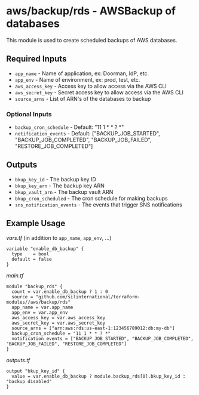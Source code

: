 # aws/backup/rds - AWSBackup of databases
This module is used to create scheduled backups of AWS databases.


## Required Inputs

- `app_name` - Name of application, ex: Doorman, IdP, etc.
- `app_env` - Name of environment, ex: prod, test, etc.
- `aws_access_key` - Access key to allow access via the AWS CLI
- `aws_secret_key` - Secret access key to allow access via the AWS CLI
- `source_arns` - List of ARN's of the databases to backup

### Optional Inputs

- `backup_cron_schedule` - Default: "11 1 * * ? *"
- `notification_events` - Default: ["BACKUP_JOB_STARTED", "BACKUP_JOB_COMPLETED", "BACKUP_JOB_FAILED", "RESTORE_JOB_COMPLETED"]


## Outputs

- `bkup_key_id` - The backup key ID
- `bkup_key_arn` - The backup key ARN
- `bkup_vault_arn` - The backup vault ARN
- `bkup_cron_scheduled` - The cron schedule for making backups
- `sns_notification_events` - The events that trigger SNS notifications


## Example Usage

*vars.tf* (in addition to `app_name`, `app_env`, ...)
```hcl
variable "enable_db_backup" {
  type    = bool
  default = false
}
```


*main.tf*
```hcl
module "backup_rds" {
  count = var.enable_db_backup ? 1 : 0
  source = "github.com/silinternational/terraform-modules//aws/backup/rds"
  app_name = var.app_name
  app_env = var.app_env
  aws_access_key = var.aws_access_key
  aws_secret_key = var.aws_secret_key
  source_arns = ["arn:aws:rds:us-east-1:123456789012:db:my-db"]
  backup_cron_schedule = "11 1 * * ? *"
  notification_events = ["BACKUP_JOB_STARTED", "BACKUP_JOB_COMPLETED", "BACKUP_JOB_FAILED", "RESTORE_JOB_COMPLETED"]
}
```

*outputs.tf*
```hcl
output "bkup_key_id" {
  value = var.enable_db_backup ? module.backup_rds[0].bkup_key_id : "backup disabled"
}
```
